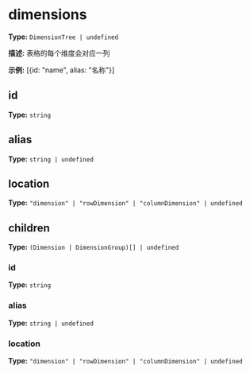 # dimensions

**Type:** `DimensionTree | undefined`

**描述:**
表格的每个维度会对应一列

**示例:**
[{id: "name", alias: "名称"}]


## id

**Type:** `string`

## alias

**Type:** `string | undefined`

## location

**Type:** `"dimension" | "rowDimension" | "columnDimension" | undefined`

## children

**Type:** `(Dimension | DimensionGroup)[] | undefined`


### id

**Type:** `string`

### alias

**Type:** `string | undefined`

### location

**Type:** `"dimension" | "rowDimension" | "columnDimension" | undefined`

